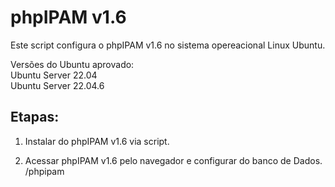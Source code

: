 # phpIPAM v1.6
Este script configura o phpIPAM v1.6 no sistema opereacional Linux Ubuntu.

Versões do Ubuntu aprovado: </br>
Ubuntu Server 22.04</br>
Ubuntu Server 22.04.6</br>

## Etapas:

1. Instalar do phpIPAM v1.6 via script.

2. Acessar phpIPAM v1.6 pelo navegador e configurar do banco de Dados.
<IP-DO-PHPIPAM>/phpipam
